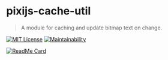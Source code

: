 # pixijs-cache-util

> A module for caching and update bitmap text on change.

[![MIT License](http://img.shields.io/badge/license-MIT-blue.svg?style=flat)](LICENSE)
[![Maintainability](https://api.codeclimate.com/v1/badges/85d47e9cb8aacb48c898/maintainability)](https://codeclimate.com/github/MasatoMakino/pixijs-cache-util/maintainability)

[![ReadMe Card](https://github-readme-stats.vercel.app/api/pin/?username=MasatoMakino&repo=pixijs-cache-util)](https://github.com/MasatoMakino/pixijs-cache-util)

